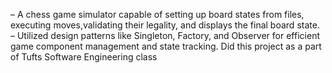 – A chess game simulator capable of setting up board states from files, executing moves,validating their legality, and displays the final board state.
– Utilized design patterns like Singleton, Factory, and Observer for efficient game component management and state tracking.
Did this project as a part of Tufts Software Engineering class
